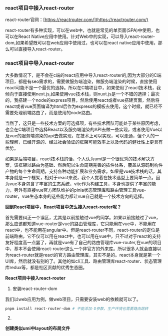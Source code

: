 ### react项目中接入react-router

react-router官网：[https://reactrouter.com/](https://reactrouter.com/)

react-router有多种实现，可以在web中，也就是常见的单页面(SPA)中使用，也可以在React Native应用中使用。针对Web中的实现，可以导入react-router-dom,如果希望既可以在web应用中使用过，也可以在react native应用中使用，那么可以直接导入react-router。

### react项目中导入react-router

大多数情况下，是不会在c端的react应用中导入react-router的,因为大部分的C端项目，都是有seo需求的，需要做服务端渲染，做服务端渲染的时候，直接使用react可能不是一个最优的选择。所以在C端项目中，如果使用了react技术栈，我倾向于直接使用next.js,如果使用vue技术栈，则nuxt.js是一个不错的选择；最次的，我搭建一个node的express项目，然后使用react或者vue搭建页面，然后将react或者vue页面编译为html后作为express的模板去使用，这个时候，就已经不需要处理前端路由了，而是使用的node路由。

当然了，这只是一些技术方案的可选择项，有些技术团队可能处于某些原因考虑，也会在C端项目中选择React以及服务端渲染的API去做一些实现，或者使用Vue以及vue的服务端渲染的api去做实现，在技术上可以实现，可以走通，但个人的一些理解，已经开源的、经过社会验证的框架可能效率上以及代码的健壮性上更具有优势。

如果是后端项目，react技术栈的话，个人认为umi是一个很优秀的技术解决方案，该框架以路由为基础、然后配以生命周期完善的插件体系，覆盖从源码到构件产物的每个生命周期，支持各种功能扩展和业务需求。如果是vue技术栈的话，其本身就是一个框架，相对于react来说，我个人觉着在技术选型上要简单一点。因为vue本身包含了丰富的生态系统，vite作为构建工具，本身也提供了丰富的能力，另外有直接vue官方团队维护的pinia状态管理库和路由管理工具vue-router，vue生态本身的这些能力都让vue自己就是一个技术方向的选择。

**回到React项目中，React项目中怎么接入react-router呢？**

首先需要纠正一个误区，尤其是以前接触过vue的同学。如果以前接触过了vue，那么应该都知道vue-router是vue的路由管理库，它只能用在vue中，不能用在react中，也不能用在angular中。但是react-router不同，react-router的定位是前端路由，它不仅可以用在react中，也可以用在vue中，只不过对于react的支持友好程度高一点罢了，再就是vue有了自己的路由管理库vue-router,在vue的项目中，基本不会使用react-router这么一个非官方的外来库。所以很多人就会直接以为react-router就是react的官方路由管理库，其实不是的。react本身就是第一个UI库，然后就没有别的了。其他的如cli工具、路由管理库react-router、状态管理库redux等，都是社区贡献的优秀生态圈。

**React项目中接入react-router**

1. 安装react-router-dom

我们以web应用为例，做web项目，只需要安装web的依赖就可以了。

```bash
pnpm install react-router-dom # 不能添加-D参数，生产环境也需要路由跳转
```

2. 

**创建类似umi中layout的布局文件**